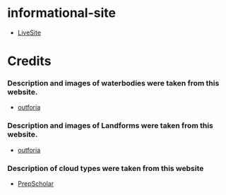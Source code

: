 # informational-site
- [LiveSite](https://oumar-s.github.io/informational-site/)

# Credits
### Description and images of waterbodies were taken from this website.
- [outforia](https://outforia.com/types-of-bodies-of-water/)

### Description and images of Landforms were taken from this website.
- [outforia](https://outforia.com/types-of-landforms/)

### Description of cloud types were taken from this website
- [PrepScholar](https://blog.prepscholar.com/what-are-the-different-types-of-clouds)
